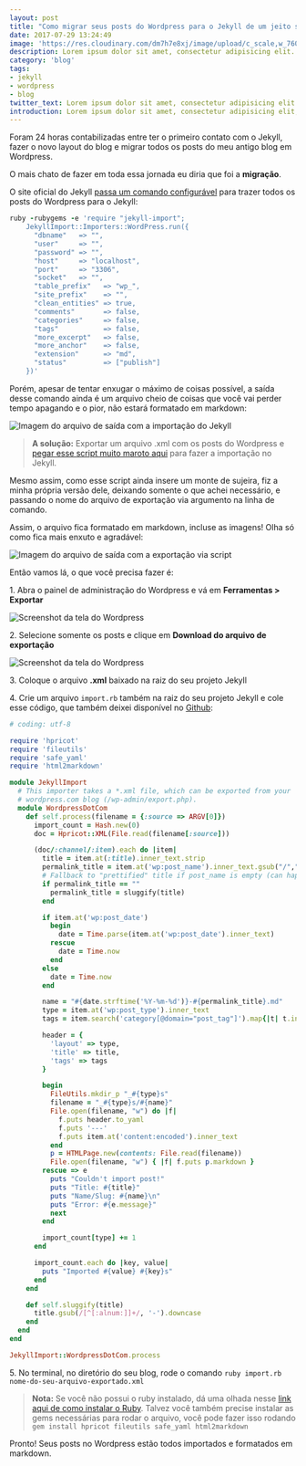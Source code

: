 ```yaml
---
layout: post
title: "Como migrar seus posts do Wordpress para o Jekyll de um jeito simples"
date: 2017-07-29 13:24:49
image: 'https://res.cloudinary.com/dm7h7e8xj/image/upload/c_scale,w_760/v1501345962/wordpress-to-jekyll_mx4ddm.png'
description: Lorem ipsum dolor sit amet, consectetur adipisicing elit.
category: 'blog'
tags:
- jekyll
- wordpress
- blog
twitter_text: Lorem ipsum dolor sit amet, consectetur adipisicing elit.
introduction: Lorem ipsum dolor sit amet, consectetur adipisicing elit, sed do eiusmod tempor incididunt ut labore et dolore magna aliqua.
---
```


Foram 24 horas contabilizadas entre ter o primeiro contato com o Jekyll, fazer o novo
layout do blog e migrar todos os posts do meu antigo blog em Wordpress.

O mais chato de fazer em toda essa jornada eu diria que foi a **migração**.

O site oficial do Jekyll [passa um comando configurável](http://import.jekyllrb.com/docs/wordpress/) para trazer todos os posts
do Wordpress para o Jekyll:

```ruby
ruby -rubygems -e 'require "jekyll-import";
    JekyllImport::Importers::WordPress.run({
      "dbname"   => "",
      "user"     => "",
      "password" => "",
      "host"     => "localhost",
      "port"     => "3306",
      "socket"   => "",
      "table_prefix"   => "wp_",
      "site_prefix"    => "",
      "clean_entities" => true,
      "comments"       => false,
      "categories"     => false,
      "tags"           => false,
      "more_excerpt"   => false,
      "more_anchor"    => false,
      "extension"      => "md",
      "status"         => ["publish"]
    })'
```

Porém, apesar de tentar enxugar o máximo de coisas possível, a saída desse
comando ainda é um arquivo cheio de coisas que você vai perder tempo apagando e 
o pior, não estará formatado em markdown:

![Imagem do arquivo de saída com a importação do Jekyll](http://res.cloudinary.com/dm7h7e8xj/image/upload/v1501341957/migracao-com-jekyll_cvdiks.png)

> **A solução:** Exportar um arquivo .xml com os posts do Wordpress e [pegar esse script muito maroto aqui](https://gist.github.com/evanwalsh/6131008) para fazer a importação no Jekyll.

Mesmo assim, como esse script ainda insere um monte de sujeira, fiz a minha própria
versão dele, deixando somente o que achei necessário, e passando o nome do arquivo
de exportação via argumento na linha de comando.

Assim, o arquivo fica formatado em markdown, incluse as imagens! Olha só como fica
mais enxuto e agradável:

![Imagem do arquivo de saída com a exportação via script](http://res.cloudinary.com/dm7h7e8xj/image/upload/v1501341957/migracao-com-script_jnozbt.png)

Então vamos lá, o que você precisa fazer é:

1\. Abra o painel de administração do Wordpress e vá em **Ferramentas > Exportar**

![Screenshot da tela do Wordpress](http://res.cloudinary.com/dm7h7e8xj/image/upload/v1501342670/Screen_Shot_2017-07-29_at_12.37.15_PM_ugbtrn.png)

2\. Selecione somente os posts e clique em **Download do arquivo de exportação**

![Screenshot da tela do Wordpress](http://res.cloudinary.com/dm7h7e8xj/image/upload/v1501342736/Screen_Shot_2017-07-29_at_12.38.19_PM_b7opb2.png)

3\. Coloque o arquivo **.xml** baixado na raiz do seu projeto Jekyll

4\. Crie um arquivo `import.rb` também na raiz do seu projeto Jekyll e cole esse código,
que também deixei disponível no [Github](https://github.com/thiagorossener/wordpress-to-jekyll-import):

```ruby
# coding: utf-8

require 'hpricot'
require 'fileutils'
require 'safe_yaml'
require 'html2markdown'

module JekyllImport
  # This importer takes a *.xml file, which can be exported from your
  # wordpress.com blog (/wp-admin/export.php).
  module WordpressDotCom
    def self.process(filename = {:source => ARGV[0]})
      import_count = Hash.new(0)
      doc = Hpricot::XML(File.read(filename[:source]))

      (doc/:channel/:item).each do |item|
        title = item.at(:title).inner_text.strip
        permalink_title = item.at('wp:post_name').inner_text.gsub("/","-")
        # Fallback to "prettified" title if post_name is empty (can happen)
        if permalink_title == ""
          permalink_title = sluggify(title)
        end

        if item.at('wp:post_date')
          begin
            date = Time.parse(item.at('wp:post_date').inner_text)
          rescue
            date = Time.now
          end
        else
          date = Time.now
        end

        name = "#{date.strftime('%Y-%m-%d')}-#{permalink_title}.md"
        type = item.at('wp:post_type').inner_text
        tags = item.search('category[@domain="post_tag"]').map{|t| t.inner_text}.uniq

        header = {
          'layout' => type,
          'title' => title,
          'tags' => tags
        }

        begin
          FileUtils.mkdir_p "_#{type}s"
          filename = "_#{type}s/#{name}"
          File.open(filename, "w") do |f|
            f.puts header.to_yaml
            f.puts '---'
            f.puts item.at('content:encoded').inner_text
          end
          p = HTMLPage.new(contents: File.read(filename))
          File.open(filename, "w") { |f| f.puts p.markdown }
        rescue => e
          puts "Couldn't import post!"
          puts "Title: #{title}"
          puts "Name/Slug: #{name}\n"
          puts "Error: #{e.message}"
          next
        end

        import_count[type] += 1
      end

      import_count.each do |key, value|
        puts "Imported #{value} #{key}s"
      end
    end

    def self.sluggify(title)
      title.gsub(/[^[:alnum:]]+/, '-').downcase
    end
  end
end

JekyllImport::WordpressDotCom.process
```

5\. No terminal, no diretório do seu blog, rode o comando `ruby import.rb nome-do-seu-arquivo-exportado.xml`

> **Nota:** Se você não possui o ruby instalado, dá uma olhada nesse [link aqui de como instalar o Ruby](https://www.ruby-lang.org/pt/documentation/installation/). Talvez você também precise instalar as gems necessárias para rodar o
arquivo, você pode fazer isso rodando `gem install hpricot fileutils safe_yaml html2markdown`

Pronto! Seus posts no Wordpress estão todos importados e formatados em markdown.


